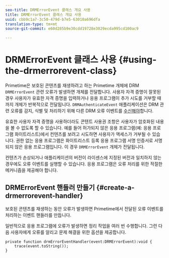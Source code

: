 ```yaml
---
seo-title: DRMErrorEvent 클래스 개요 사용
title: DRMErrorEvent 클래스 개요 사용
uuid: cbb9c1a7-3c50-479d-b7e5-63010a696dfa
translation-type: tm+mt
source-git-commit: e60d285b9e30cdd19728e3029ecda995cd100ac9

---
```



# DRMErrorEvent 클래스 사용 {#using-the-drmerrorevent-class}

Primetime은 보호된 콘텐츠를 재생하려고 하는 Primetime 개체에 DRM `DRMErrorEvent` 관련 오류가 [](https://help.adobe.com/en_US/primetime/drm/index.html#reference-DRM_Client_Error_Messages)발생하면 개체를 전달합니다. 사용자 자격 증명이 잘못된 경우 사용자가 유효한 자격 증명을 입력하거나 응용 프로그램이 추가 시도를 거부할 때까지 개체가 반복적으로 전달됩니다. `DRMAuthenticateEvent` 애플리케이션은 DRM 관련 오류를 감지, 식별 및 처리하기 위해 다른 DRM 오류 이벤트를 [수신해야](https://help.adobe.com/en_US/primetime/drm/index.html#reference-DRM_Client_Error_Messages)합니다.

유효한 사용자 자격 증명을 사용하더라도 콘텐트 사용권 조항은 사용자가 암호화된 내용을 볼 수 없도록 할 수 있습니다. 예를 들어 허가되지 않은 응용 프로그램(예: 응용 프로그램 화이트리스트)에서 컨텐츠를 보려고 시도하면 사용자가 액세스가 거부될 수 있습니다. 권한 없는 응용 프로그램은 화이트리스트 등록 응용 프로그램 서명 인증서로 서명되지 않은 응용 프로그램입니다. 이 경우 `DRMErrorEvent` 개체가 전달됩니다.

컨텐츠가 손상되거나 애플리케이션의 버전이 라이센스에 지정된 버전과 일치하지 않는 경우에도 오류 이벤트를 실행할 수 있습니다. 응용 프로그램은 오류 처리를 위한 적절한 메커니즘을 제공해야 합니다.

## DRMErrorEvent 핸들러 만들기 {#create-a-drmerrorevent-handler}

보호된 콘텐츠를 재생하는 동안 오류가 발생하면 Primetime에서 전달된 오류 이벤트를 처리하는 이벤트 핸들러를 만듭니다.

일반적으로 응용 프로그램에 오류가 발생하면 정리 작업을 여러 번 수행합니다. 그런 다음 사용자에게 오류를 알리고 문제 해결을 위한 옵션을 제공합니다.

```
private function drmErrorEventHandler(event:DRMErrorEvent):void {  
    trace(event.toString());  
} 
```

